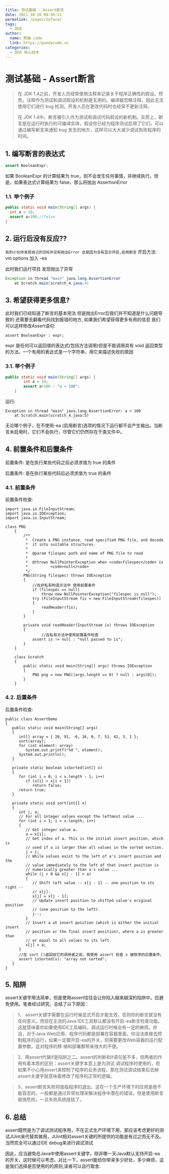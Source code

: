 ```yaml
---
title: 测试基础 - Assert断言
date: 2021-10-28 08:56:11
permalink: /pages/2eface/
tags: 
  - 测试
author: 
  name: 熊猫 code
  link: https://pandacode.cn
categories: 
  - 测试 核心技术
---
```


# 测试基础 - Assert断言

> 在 JDK 1.4之前，开发人员经常使用注释来记录关于程序正确性的假设。然而，注释作为测试和调试假设的机制是无用的。编译器忽略注释，因此无法使用它们进行 bug 检测。开发人员在更改代码时也经常不更新注释。
>
> 在 JDK 1.4中，断言被引入作为测试和调试代码假设的新机制。实质上，断言是在运行时执行的可编译实体，假设你已经为程序测试启用了它们。可以通过编写断言来通知 bug 发生的地方，这样可以大大减少调试失败程序的时间。

## 1. 编写断言的表达式

```java
assert BooleanExpr;
```

如果 BooleanExpr 的计算结果为 true，则不会发生任何事情，并继续执行。但是，如果表达式计算结果为 false，那么将抛出 AssertionError

### 1.1. 举个例子

```java
public static void main(String[] args) {
  int a = 10;
  assert a>100;//false
}
```

## 2. 运行后没有反应??

`有的小伙伴发现自己的IDE并没有抛出Error 这是因为没有显示开启,启用断言` 开启方法: vm options 加入 -ea

此时我们运行项目 发现抛出了异常

```java
Exception in thread "main" java.lang.AssertionError
    at Scratch.main(scratch_4.java:4)
```

## 3. 希望获得更多信息?

此时我们已经知道了断言的基本用法 但是抛出Error后我们并不知道是什么问题导致的 还需要去翻看代码找到报错的地方, 如果我们希望获得更多有用的信息 我们可以这样修改Assert语句:

```text
assert BooleanExpr : expr;
```

expr 是任何可以返回值的表达式(包括方法调用)但是不能调用具有 void 返回类型的方法。一个有用的表达式是一个字符串，用它来描述失败的原因

### 3.1. 举个例子

```java
public static void main(String[] args) {
        int a = 10;
        assert a>100 : "a < 100"; 
    }
```

运行:

```text
Exception in thread "main" java.lang.AssertionError: a < 100
    at Scratch.main(scratch_4.java:5)
```

无论哪个例子，在不使用-ea (启用断言)选项的情况下运行都不会产生输出。当断言未启用时，它们不会执行，尽管它们仍然存在于类文件中。

## 4. 前置条件和后置条件

前置条件: 是在执行某些代码之前必须求值为 true 的条件

后置条件: 是在执行某些代码后必须求值为 true 的条件

### 4.1. 前置条件

前置条件检查:

```text
import java.io.FileInputStream;
import java.io.IOException;
import java.io.InputStream;

class PNG
    {
        /**
         *  Create a PNG instance, read specified PNG file, and decode
         *  it into suitable structures.
         *
         *  @param filespec path and name of PNG file to read
         *
         *  @throws NullPointerException when <code>filespec</code> is
         *          <code>null</code>
         */
        PNG(String filespec) throws IOException
        {
            //在非私有构造方法中 使用前置条件
            if (filespec == null)
                throw new NullPointerException("filespec is null");
            try (FileInputStream fis = new FileInputStream(filespec))
            {
                readHeader(fis);
            }
        }

        private void readHeader(InputStream is) throws IOException
        {  
                //在私有方法中使用前置条件检查
            assert is != null : "null passed to is";
        }
    }

    class Scratch
    {
        public static void main(String[] args) throws IOException
        {
            PNG png = new PNG((args.length == 0) ? null : args[0]);
        }
    }
```

### 4.2. 后置条件

后置条件检查:

```text
public class AssertDemo
{
   public static void main(String[] args)
   {
      int[] array = { 20, 91, -6, 16, 0, 7, 51, 42, 3, 1 };
      sort(array);
      for (int element: array)
         System.out.printf("%d ", element);
      System.out.println();
   }

   private static boolean isSorted(int[] x)
   {
      for (int i = 0; i < x.length - 1; i++)
         if (x[i] > x[i + 1])
            return false;
      return true;
   }

   private static void sort(int[] x)
   {
      int j, a;
      // For all integer values except the leftmost value ...
      for (int i = 1; i < x.length; i++)
      {
         // Get integer value a.
         a = x[i];
         // Get index of a. This is the initial insert position, which is
         // used if a is larger than all values in the sorted section.
         j = i;
         // While values exist to the left of a's insert position and the
         // value immediately to the left of that insert position is
         // numerically greater than a's value ...
         while (j > 0 && x[j - 1] > a)
         {
            // Shift left value -- x[j - 1] -- one position to its right --
            // x[j].
            x[j] = x[j - 1];
            // Update insert position to shifted value's original position
            // (one position to the left).
            j--;
         }
         // Insert a at insert position (which is either the initial insert
         // position or the final insert position), where a is greater than
         // or equal to all values to its left.
         x[j] = a;
      }
      //在 sort ()返回给它的调用者之前，我使用 assert 检查 x 被排序的后置条件。
      assert isSorted(x): "array not sorted";
   }
}
```

## 5. 陷阱

assert关键字用法简单，但是使用assert往往会让你陷入越来越深的陷阱中。应避免使用。笔者经过研究，总结了以下原因：

> 1、 assert关键字需要在运行时候显式开启才能生效，否则你的断言就没有任何意义。而现在主流的Java IDE工具默认都没有开启-ea断言检查功能。这就意味着你如果使用IDE工具编码，调试运行时候会有一定的麻烦。并且，对于Java Web应用，程序代码都是部署在容器里面，你没法直接去控制程序的运行，如果一定要开启-ea的开关，则需要更改Web容器的运行配置参数。这对程序的移 植和部署都带来很大的不便。

> 2、用assert代替if是陷阱之二。assert的判断和if语句差不多，但两者的作用有着本质的区别：assert关键字本意上是为测试 调试程序时使用的，但如果不小心用assert来控制了程序的业务流程，那在测试调试结束后去掉assert关键字就意味着修改了程序的正常的逻辑。

> 3、assert断言失败将面临程序的退出。这在一个生产环境下的应用是绝不能容忍的。一般都是通过异常处理来解决程序中潜在的错误。但是使用断言就很危险，一旦失败系统就挂了。

## 6. 总结

assert既然是为了调试测试程序用，不在正式生产环境下用，那应该考虑更好的测试JUint来代替其做用，JUint相对assert关键的所提供的功能是有过之而无不及。当然完全可以通过IDE debug来进行调试测试

因此，应当避免在Java中使用assert关键字，除非哪一天Java默认支持开启-ea的开关，这时候可以考虑。对比一下，assert能给你带来多少好处，多少麻烦，这是我们选择是否使用的的原则,读者可以自行取舍.
